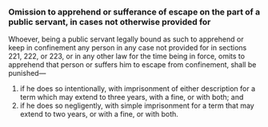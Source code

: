 ### Omission to apprehend or sufferance of escape on the part of a public servant, in cases not otherwise provided for

Whoever, being a public servant legally bound as such to apprehend or keep in confinement any person in any case not provided for in sections 221, 222, or 223, or in any other law for the time being in force, omits to apprehend that person or suffers him to escape from confinement, shall be punished—

1. if he does so intentionally, with imprisonment of either description for a term which may extend to three years, with a fine, or with both; and
2. if he does so negligently, with simple imprisonment for a term that may extend to two years, or with a fine, or with both.
